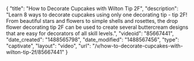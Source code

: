 {
    "title": "How to Decorate Cupcakes with Wilton Tip 2F",
    "description": "Learn 8 ways to decorate cupcakes using only one decorating tip - tip 2F! From beautiful stars and flowers to simple shells and rosettes, the drop flower decorating tip 2F can be used to create several buttercream designs that are easy for decorators of all skill levels.",
    "videoid": "85667441",
    "date_created": "1488565798",
    "date_modified": "1488567456",
    "type": "captivate",
    "layout": "video",
    "url": "\/v\/how-to-decorate-cupcakes-with-wilton-tip-2f\/85667441"
}